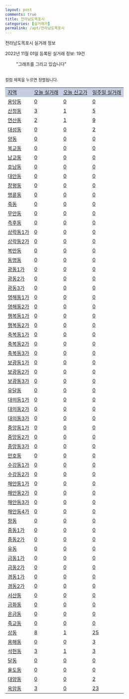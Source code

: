 ```yaml
---
layout: post
comments: true
title: 전라남도목포시
categories: [실거래가]
permalink: /apt/전라남도목포시
---
```


전라남도목포시 실거래 정보

2022년 11월 01일 등록된 실거래 정보: 19건

<!--<script async src="https://pagead2.googlesyndication.com/pagead/js/adsbygoogle.js?client=ca-pub-3485438051770037"
 crossorigin="anonymous"></script>-->

<script type="text/javascript">
  google.charts.load('current', {'packages':['corechart']});
  google.charts.setOnLoadCallback(drawChart);

  function drawChart() {
    var data = google.visualization.arrayToDataTable([['거래일', '매매', '전월세', '전매'], ['21-01', 8, 7, 1], ['21-02', 0, 5, 0], ['21-03', 1, 0, 0], ['21-04', 0, 1, 0], ['21-05', 0, 2, 0], ['21-06', 1, 0, 0], ['21-07', 0, 11, 0], ['21-08', 86, 69, 10], ['21-09', 17, 8, 0], ['21-10', 3, 0, 0], ['21-11', 327, 259, 40], ['21-12', 256, 261, 41], ['22-01', 227, 304, 19], ['22-02', 260, 555, 8], ['22-03', 357, 294, 6], ['22-04', 347, 243, 9], ['22-05', 292, 309, 14], ['22-06', 222, 345, 10], ['22-07', 177, 496, 14], ['22-08', 177, 491, 21], ['22-09', 197, 339, 14], ['22-10', 145, 154, 20]]);

    var options = {
      title: '최근 1년간 유형별 거래량 추이',
      legend: { position: 'bottom' }
    };

    setTimeout(function() {
        var chart = new google.visualization.LineChart(document.getElementById('columnchart_material'));
        chart.draw(data, (options));
        document.getElementById('loading').style.display = 'none';
        var dayLabel = (new Date()).getDay();
        if (dayLabel < 2) {
            sorttable.innerSortFunction.apply(document.getElementById('week'), []);
            sorttable.innerSortFunction.apply(document.getElementById('week'), []);        
        }
        else {
            sorttable.innerSortFunction.apply(document.getElementById('today'), []);
            sorttable.innerSortFunction.apply(document.getElementById('today'), []);
        }
    }, 200);

  }
</script>

<div id="loading" style="z-index:20; display: block; margin-left: 35px">"그래프를 그리고 있습니다"</div>
<div id="columnchart_material" style="width: 95%; margin-left: -35px; display: block"></div>
<!--<div style="width: 95%; margin-left: -35px; display: block">
      <script async src="https://pagead2.googlesyndication.com/pagead/js/adsbygoogle.js?client=ca-pub-3485438051770037"
          crossorigin="anonymous"></script>
      <ins class="adsbygoogle"
          style="display:block"
          data-ad-format="fluid"
          data-ad-layout-key="-fb+5w+4e-db+86"
          data-ad-client="ca-pub-3485438051770037"
          data-ad-slot="1827090281"></ins>
      <script>
          (adsbygoogle = window.adsbygoogle || []).push({});
      </script>
</div>-->
<br>

<font size='small' style='font-size: small;'>컬럼 제목을 누르면 정렬됩니다.</font>
<table class="sortable">
  <tr style='background-color: rgba(114, 132, 186,0.4);'>
    <td id="region"><a href="#">지역</a></td>
    <td id="today"><a href="#">오늘 실거래</a></td>
    <td id="today_new"><a href="#">오늘 신고가</a></td>
    <td id="week"><a href="#">일주일 실거래</a></td>
  </tr>

  
  <tr class="item">
    <td><a href="전라남도목포시용당동">용당동</a></td>
    <td><a href="전라남도목포시용당동">0</a></td>
    <td><a href="전라남도목포시용당동">0</a></td>
    <td><a href="전라남도목포시용당동">0</a></td>
  </tr>
    

  <tr class="item">
    <td><a href="전라남도목포시산정동">산정동</a></td>
    <td><a href="전라남도목포시산정동">3</a></td>
    <td><a href="전라남도목포시산정동">1</a></td>
    <td><a href="전라남도목포시산정동">5</a></td>
  </tr>
    

  <tr class="item">
    <td><a href="전라남도목포시연산동">연산동</a></td>
    <td><a href="전라남도목포시연산동">2</a></td>
    <td><a href="전라남도목포시연산동">1</a></td>
    <td><a href="전라남도목포시연산동">9</a></td>
  </tr>
    

  <tr class="item">
    <td><a href="전라남도목포시대성동">대성동</a></td>
    <td><a href="전라남도목포시대성동">0</a></td>
    <td><a href="전라남도목포시대성동">0</a></td>
    <td><a href="전라남도목포시대성동">2</a></td>
  </tr>
    

  <tr class="item">
    <td><a href="전라남도목포시양동">양동</a></td>
    <td><a href="전라남도목포시양동">0</a></td>
    <td><a href="전라남도목포시양동">0</a></td>
    <td><a href="전라남도목포시양동">0</a></td>
  </tr>
    

  <tr class="item">
    <td><a href="전라남도목포시북교동">북교동</a></td>
    <td><a href="전라남도목포시북교동">0</a></td>
    <td><a href="전라남도목포시북교동">0</a></td>
    <td><a href="전라남도목포시북교동">0</a></td>
  </tr>
    

  <tr class="item">
    <td><a href="전라남도목포시남교동">남교동</a></td>
    <td><a href="전라남도목포시남교동">0</a></td>
    <td><a href="전라남도목포시남교동">0</a></td>
    <td><a href="전라남도목포시남교동">0</a></td>
  </tr>
    

  <tr class="item">
    <td><a href="전라남도목포시호남동">호남동</a></td>
    <td><a href="전라남도목포시호남동">0</a></td>
    <td><a href="전라남도목포시호남동">0</a></td>
    <td><a href="전라남도목포시호남동">0</a></td>
  </tr>
    

  <tr class="item">
    <td><a href="전라남도목포시대안동">대안동</a></td>
    <td><a href="전라남도목포시대안동">0</a></td>
    <td><a href="전라남도목포시대안동">0</a></td>
    <td><a href="전라남도목포시대안동">0</a></td>
  </tr>
    

  <tr class="item">
    <td><a href="전라남도목포시창평동">창평동</a></td>
    <td><a href="전라남도목포시창평동">0</a></td>
    <td><a href="전라남도목포시창평동">0</a></td>
    <td><a href="전라남도목포시창평동">0</a></td>
  </tr>
    

  <tr class="item">
    <td><a href="전라남도목포시명륜동">명륜동</a></td>
    <td><a href="전라남도목포시명륜동">0</a></td>
    <td><a href="전라남도목포시명륜동">0</a></td>
    <td><a href="전라남도목포시명륜동">0</a></td>
  </tr>
    

  <tr class="item">
    <td><a href="전라남도목포시죽동">죽동</a></td>
    <td><a href="전라남도목포시죽동">0</a></td>
    <td><a href="전라남도목포시죽동">0</a></td>
    <td><a href="전라남도목포시죽동">0</a></td>
  </tr>
    

  <tr class="item">
    <td><a href="전라남도목포시무안동">무안동</a></td>
    <td><a href="전라남도목포시무안동">0</a></td>
    <td><a href="전라남도목포시무안동">0</a></td>
    <td><a href="전라남도목포시무안동">0</a></td>
  </tr>
    

  <tr class="item">
    <td><a href="전라남도목포시측후동">측후동</a></td>
    <td><a href="전라남도목포시측후동">0</a></td>
    <td><a href="전라남도목포시측후동">0</a></td>
    <td><a href="전라남도목포시측후동">0</a></td>
  </tr>
    

  <tr class="item">
    <td><a href="전라남도목포시상락동1가">상락동1가</a></td>
    <td><a href="전라남도목포시상락동1가">0</a></td>
    <td><a href="전라남도목포시상락동1가">0</a></td>
    <td><a href="전라남도목포시상락동1가">0</a></td>
  </tr>
    

  <tr class="item">
    <td><a href="전라남도목포시상락동2가">상락동2가</a></td>
    <td><a href="전라남도목포시상락동2가">0</a></td>
    <td><a href="전라남도목포시상락동2가">0</a></td>
    <td><a href="전라남도목포시상락동2가">0</a></td>
  </tr>
    

  <tr class="item">
    <td><a href="전라남도목포시복만동">복만동</a></td>
    <td><a href="전라남도목포시복만동">0</a></td>
    <td><a href="전라남도목포시복만동">0</a></td>
    <td><a href="전라남도목포시복만동">0</a></td>
  </tr>
    

  <tr class="item">
    <td><a href="전라남도목포시동명동">동명동</a></td>
    <td><a href="전라남도목포시동명동">0</a></td>
    <td><a href="전라남도목포시동명동">0</a></td>
    <td><a href="전라남도목포시동명동">0</a></td>
  </tr>
    

  <tr class="item">
    <td><a href="전라남도목포시광동1가">광동1가</a></td>
    <td><a href="전라남도목포시광동1가">0</a></td>
    <td><a href="전라남도목포시광동1가">0</a></td>
    <td><a href="전라남도목포시광동1가">0</a></td>
  </tr>
    

  <tr class="item">
    <td><a href="전라남도목포시광동2가">광동2가</a></td>
    <td><a href="전라남도목포시광동2가">0</a></td>
    <td><a href="전라남도목포시광동2가">0</a></td>
    <td><a href="전라남도목포시광동2가">0</a></td>
  </tr>
    

  <tr class="item">
    <td><a href="전라남도목포시광동3가">광동3가</a></td>
    <td><a href="전라남도목포시광동3가">0</a></td>
    <td><a href="전라남도목포시광동3가">0</a></td>
    <td><a href="전라남도목포시광동3가">0</a></td>
  </tr>
    

  <tr class="item">
    <td><a href="전라남도목포시영해동1가">영해동1가</a></td>
    <td><a href="전라남도목포시영해동1가">0</a></td>
    <td><a href="전라남도목포시영해동1가">0</a></td>
    <td><a href="전라남도목포시영해동1가">0</a></td>
  </tr>
    

  <tr class="item">
    <td><a href="전라남도목포시영해동2가">영해동2가</a></td>
    <td><a href="전라남도목포시영해동2가">0</a></td>
    <td><a href="전라남도목포시영해동2가">0</a></td>
    <td><a href="전라남도목포시영해동2가">0</a></td>
  </tr>
    

  <tr class="item">
    <td><a href="전라남도목포시행복동1가">행복동1가</a></td>
    <td><a href="전라남도목포시행복동1가">0</a></td>
    <td><a href="전라남도목포시행복동1가">0</a></td>
    <td><a href="전라남도목포시행복동1가">0</a></td>
  </tr>
    

  <tr class="item">
    <td><a href="전라남도목포시행복동2가">행복동2가</a></td>
    <td><a href="전라남도목포시행복동2가">0</a></td>
    <td><a href="전라남도목포시행복동2가">0</a></td>
    <td><a href="전라남도목포시행복동2가">0</a></td>
  </tr>
    

  <tr class="item">
    <td><a href="전라남도목포시축복동1가">축복동1가</a></td>
    <td><a href="전라남도목포시축복동1가">0</a></td>
    <td><a href="전라남도목포시축복동1가">0</a></td>
    <td><a href="전라남도목포시축복동1가">0</a></td>
  </tr>
    

  <tr class="item">
    <td><a href="전라남도목포시축복동2가">축복동2가</a></td>
    <td><a href="전라남도목포시축복동2가">0</a></td>
    <td><a href="전라남도목포시축복동2가">0</a></td>
    <td><a href="전라남도목포시축복동2가">0</a></td>
  </tr>
    

  <tr class="item">
    <td><a href="전라남도목포시축복동3가">축복동3가</a></td>
    <td><a href="전라남도목포시축복동3가">0</a></td>
    <td><a href="전라남도목포시축복동3가">0</a></td>
    <td><a href="전라남도목포시축복동3가">0</a></td>
  </tr>
    

  <tr class="item">
    <td><a href="전라남도목포시보광동1가">보광동1가</a></td>
    <td><a href="전라남도목포시보광동1가">0</a></td>
    <td><a href="전라남도목포시보광동1가">0</a></td>
    <td><a href="전라남도목포시보광동1가">0</a></td>
  </tr>
    

  <tr class="item">
    <td><a href="전라남도목포시보광동2가">보광동2가</a></td>
    <td><a href="전라남도목포시보광동2가">0</a></td>
    <td><a href="전라남도목포시보광동2가">0</a></td>
    <td><a href="전라남도목포시보광동2가">0</a></td>
  </tr>
    

  <tr class="item">
    <td><a href="전라남도목포시보광동3가">보광동3가</a></td>
    <td><a href="전라남도목포시보광동3가">0</a></td>
    <td><a href="전라남도목포시보광동3가">0</a></td>
    <td><a href="전라남도목포시보광동3가">0</a></td>
  </tr>
    

  <tr class="item">
    <td><a href="전라남도목포시유달동">유달동</a></td>
    <td><a href="전라남도목포시유달동">0</a></td>
    <td><a href="전라남도목포시유달동">0</a></td>
    <td><a href="전라남도목포시유달동">0</a></td>
  </tr>
    

  <tr class="item">
    <td><a href="전라남도목포시대의동1가">대의동1가</a></td>
    <td><a href="전라남도목포시대의동1가">0</a></td>
    <td><a href="전라남도목포시대의동1가">0</a></td>
    <td><a href="전라남도목포시대의동1가">0</a></td>
  </tr>
    

  <tr class="item">
    <td><a href="전라남도목포시대의동2가">대의동2가</a></td>
    <td><a href="전라남도목포시대의동2가">0</a></td>
    <td><a href="전라남도목포시대의동2가">0</a></td>
    <td><a href="전라남도목포시대의동2가">0</a></td>
  </tr>
    

  <tr class="item">
    <td><a href="전라남도목포시대의동3가">대의동3가</a></td>
    <td><a href="전라남도목포시대의동3가">0</a></td>
    <td><a href="전라남도목포시대의동3가">0</a></td>
    <td><a href="전라남도목포시대의동3가">0</a></td>
  </tr>
    

  <tr class="item">
    <td><a href="전라남도목포시중앙동1가">중앙동1가</a></td>
    <td><a href="전라남도목포시중앙동1가">0</a></td>
    <td><a href="전라남도목포시중앙동1가">0</a></td>
    <td><a href="전라남도목포시중앙동1가">0</a></td>
  </tr>
    

  <tr class="item">
    <td><a href="전라남도목포시중앙동2가">중앙동2가</a></td>
    <td><a href="전라남도목포시중앙동2가">0</a></td>
    <td><a href="전라남도목포시중앙동2가">0</a></td>
    <td><a href="전라남도목포시중앙동2가">0</a></td>
  </tr>
    

  <tr class="item">
    <td><a href="전라남도목포시중앙동3가">중앙동3가</a></td>
    <td><a href="전라남도목포시중앙동3가">0</a></td>
    <td><a href="전라남도목포시중앙동3가">0</a></td>
    <td><a href="전라남도목포시중앙동3가">0</a></td>
  </tr>
    

  <tr class="item">
    <td><a href="전라남도목포시만호동">만호동</a></td>
    <td><a href="전라남도목포시만호동">0</a></td>
    <td><a href="전라남도목포시만호동">0</a></td>
    <td><a href="전라남도목포시만호동">0</a></td>
  </tr>
    

  <tr class="item">
    <td><a href="전라남도목포시수강동1가">수강동1가</a></td>
    <td><a href="전라남도목포시수강동1가">0</a></td>
    <td><a href="전라남도목포시수강동1가">0</a></td>
    <td><a href="전라남도목포시수강동1가">0</a></td>
  </tr>
    

  <tr class="item">
    <td><a href="전라남도목포시수강동2가">수강동2가</a></td>
    <td><a href="전라남도목포시수강동2가">0</a></td>
    <td><a href="전라남도목포시수강동2가">0</a></td>
    <td><a href="전라남도목포시수강동2가">0</a></td>
  </tr>
    

  <tr class="item">
    <td><a href="전라남도목포시해안동1가">해안동1가</a></td>
    <td><a href="전라남도목포시해안동1가">0</a></td>
    <td><a href="전라남도목포시해안동1가">0</a></td>
    <td><a href="전라남도목포시해안동1가">0</a></td>
  </tr>
    

  <tr class="item">
    <td><a href="전라남도목포시해안동2가">해안동2가</a></td>
    <td><a href="전라남도목포시해안동2가">0</a></td>
    <td><a href="전라남도목포시해안동2가">0</a></td>
    <td><a href="전라남도목포시해안동2가">0</a></td>
  </tr>
    

  <tr class="item">
    <td><a href="전라남도목포시해안동3가">해안동3가</a></td>
    <td><a href="전라남도목포시해안동3가">0</a></td>
    <td><a href="전라남도목포시해안동3가">0</a></td>
    <td><a href="전라남도목포시해안동3가">0</a></td>
  </tr>
    

  <tr class="item">
    <td><a href="전라남도목포시해안동4가">해안동4가</a></td>
    <td><a href="전라남도목포시해안동4가">0</a></td>
    <td><a href="전라남도목포시해안동4가">0</a></td>
    <td><a href="전라남도목포시해안동4가">0</a></td>
  </tr>
    

  <tr class="item">
    <td><a href="전라남도목포시항동">항동</a></td>
    <td><a href="전라남도목포시항동">0</a></td>
    <td><a href="전라남도목포시항동">0</a></td>
    <td><a href="전라남도목포시항동">0</a></td>
  </tr>
    

  <tr class="item">
    <td><a href="전라남도목포시중동1가">중동1가</a></td>
    <td><a href="전라남도목포시중동1가">0</a></td>
    <td><a href="전라남도목포시중동1가">0</a></td>
    <td><a href="전라남도목포시중동1가">0</a></td>
  </tr>
    

  <tr class="item">
    <td><a href="전라남도목포시중동2가">중동2가</a></td>
    <td><a href="전라남도목포시중동2가">0</a></td>
    <td><a href="전라남도목포시중동2가">0</a></td>
    <td><a href="전라남도목포시중동2가">0</a></td>
  </tr>
    

  <tr class="item">
    <td><a href="전라남도목포시유동">유동</a></td>
    <td><a href="전라남도목포시유동">0</a></td>
    <td><a href="전라남도목포시유동">0</a></td>
    <td><a href="전라남도목포시유동">0</a></td>
  </tr>
    

  <tr class="item">
    <td><a href="전라남도목포시금동1가">금동1가</a></td>
    <td><a href="전라남도목포시금동1가">0</a></td>
    <td><a href="전라남도목포시금동1가">0</a></td>
    <td><a href="전라남도목포시금동1가">0</a></td>
  </tr>
    

  <tr class="item">
    <td><a href="전라남도목포시금동2가">금동2가</a></td>
    <td><a href="전라남도목포시금동2가">0</a></td>
    <td><a href="전라남도목포시금동2가">0</a></td>
    <td><a href="전라남도목포시금동2가">0</a></td>
  </tr>
    

  <tr class="item">
    <td><a href="전라남도목포시경동1가">경동1가</a></td>
    <td><a href="전라남도목포시경동1가">0</a></td>
    <td><a href="전라남도목포시경동1가">0</a></td>
    <td><a href="전라남도목포시경동1가">0</a></td>
  </tr>
    

  <tr class="item">
    <td><a href="전라남도목포시경동2가">경동2가</a></td>
    <td><a href="전라남도목포시경동2가">0</a></td>
    <td><a href="전라남도목포시경동2가">0</a></td>
    <td><a href="전라남도목포시경동2가">0</a></td>
  </tr>
    

  <tr class="item">
    <td><a href="전라남도목포시서산동">서산동</a></td>
    <td><a href="전라남도목포시서산동">0</a></td>
    <td><a href="전라남도목포시서산동">0</a></td>
    <td><a href="전라남도목포시서산동">0</a></td>
  </tr>
    

  <tr class="item">
    <td><a href="전라남도목포시금화동">금화동</a></td>
    <td><a href="전라남도목포시금화동">0</a></td>
    <td><a href="전라남도목포시금화동">0</a></td>
    <td><a href="전라남도목포시금화동">0</a></td>
  </tr>
    

  <tr class="item">
    <td><a href="전라남도목포시온금동">온금동</a></td>
    <td><a href="전라남도목포시온금동">0</a></td>
    <td><a href="전라남도목포시온금동">0</a></td>
    <td><a href="전라남도목포시온금동">0</a></td>
  </tr>
    

  <tr class="item">
    <td><a href="전라남도목포시죽교동">죽교동</a></td>
    <td><a href="전라남도목포시죽교동">0</a></td>
    <td><a href="전라남도목포시죽교동">0</a></td>
    <td><a href="전라남도목포시죽교동">0</a></td>
  </tr>
    

  <tr class="item">
    <td><a href="전라남도목포시상동">상동</a></td>
    <td><a href="전라남도목포시상동">8</a></td>
    <td><a href="전라남도목포시상동">1</a></td>
    <td><a href="전라남도목포시상동">25</a></td>
  </tr>
    

  <tr class="item">
    <td><a href="전라남도목포시용해동">용해동</a></td>
    <td><a href="전라남도목포시용해동">0</a></td>
    <td><a href="전라남도목포시용해동">0</a></td>
    <td><a href="전라남도목포시용해동">3</a></td>
  </tr>
    

  <tr class="item">
    <td><a href="전라남도목포시석현동">석현동</a></td>
    <td><a href="전라남도목포시석현동">3</a></td>
    <td><a href="전라남도목포시석현동">1</a></td>
    <td><a href="전라남도목포시석현동">3</a></td>
  </tr>
    

  <tr class="item">
    <td><a href="전라남도목포시달동">달동</a></td>
    <td><a href="전라남도목포시달동">0</a></td>
    <td><a href="전라남도목포시달동">0</a></td>
    <td><a href="전라남도목포시달동">0</a></td>
  </tr>
    

  <tr class="item">
    <td><a href="전라남도목포시율도동">율도동</a></td>
    <td><a href="전라남도목포시율도동">0</a></td>
    <td><a href="전라남도목포시율도동">0</a></td>
    <td><a href="전라남도목포시율도동">0</a></td>
  </tr>
    

  <tr class="item">
    <td><a href="전라남도목포시대양동">대양동</a></td>
    <td><a href="전라남도목포시대양동">0</a></td>
    <td><a href="전라남도목포시대양동">0</a></td>
    <td><a href="전라남도목포시대양동">2</a></td>
  </tr>
    

  <tr class="item">
    <td><a href="전라남도목포시옥암동">옥암동</a></td>
    <td><a href="전라남도목포시옥암동">3</a></td>
    <td><a href="전라남도목포시옥암동">0</a></td>
    <td><a href="전라남도목포시옥암동">23</a></td>
  </tr>
    


</table>


    
